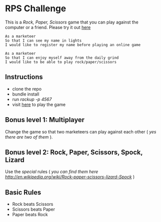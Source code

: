 # RPS Challenge

This is a _Rock, Paper, Scissors_ game that you can play against the computer or a friend.
Please try it out [here]( https://rock-paper-scissors.herokuapp.com)

```
As a marketeer
So that I can see my name in lights
I would like to register my name before playing an online game

As a marketeer
So that I can enjoy myself away from the daily grind
I would like to be able to play rock/paper/scissors
```
## Instructions

- clone the repo
- bundle install
- run _rackup -p 4567_
- visit [here](http://localhost:4567) to play the game

## Bonus level 1: Multiplayer

Change the game so that two marketeers can play against each other ( _yes there are two of them_ ).

## Bonus level 2: Rock, Paper, Scissors, Spock, Lizard

Use the _special_ rules ( _you can find them here http://en.wikipedia.org/wiki/Rock-paper-scissors-lizard-Spock_ )

## Basic Rules

- Rock beats Scissors
- Scissors beats Paper
- Paper beats Rock


